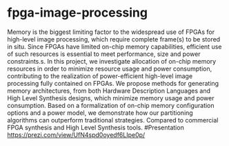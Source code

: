 # fpga-image-processing
Memory is the biggest limiting factor to the widespread use of FPGAs for high-level image processing, which require complete frame(s) to be stored in situ. Since FPGAs have limited on-chip memory capabilities, efficient use of such resources is essential to meet performance, size and power constraints.s. In this project, we investigate allocation of on-chip memory resources in order to minimize resource usage and power consumption, contributing to the realization of power-efficient high-level image processing fully contained on FPGAs. We propose methods for generating memory architectures, from both Hardware Description Languages and High Level Synthesis designs, which minimize memory usage and power consumption. Based on a formalization of on-chip memory configuration options and a power model, we demonstrate how our partitioning algorithms can outperform traditional strategies. Compared to commercial FPGA synthesis and High Level Synthesis tools.
#Presentation 
https://prezi.com/view/UfN4spd0oyedf6LIpe0p/
